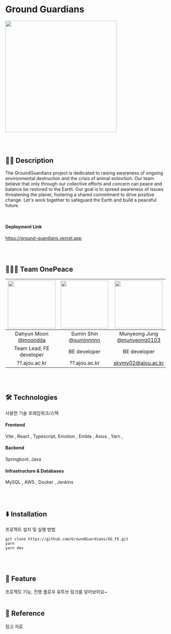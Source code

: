 # Ground Guardians
<img src="https://github.com/GroundGuardians/GG_FE/assets/99591750/7e2c1915-467c-4d6b-a035-ea1d8ac043e8" width="350" height="350"/></p>

<br>
<br>

## ✍🏻 Description
The GroundGuardians project is dedicated to raising awareness of ongoing environmental destruction and the crisis of animal extinction. Our team believe that only through our collective efforts and concern can peace and balance be restored to the Earth. Our goal is to spread awareness of issues threatening the planer, fostering a shared commitment to drive positive change. Let's work together to safeguard the Earth and build a peaceful future.

<br/>

#### Deployment Link
https://ground-guardians.vercel.app

<br/>
<br/>

## 👩🏻‍💻 Team OnePeace
|<img src="https://avatars.githubusercontent.com/u/93575538?v=4" width="150" height="150"/>|<img src="https://avatars.githubusercontent.com/u/89023026?v=4" width="150" height="150"/>|<img src="https://avatars.githubusercontent.com/u/99591750?v=4" width="150" height="150"/>|<img src="https://avatars.githubusercontent.com/u/134673146?v=4" width="150" height="150"/>|
|:-:|:-:|:-:|:-:|
|Dahyun Moon<br/>[@moondda](https://github.com/moondda)|Sumin Shin<br/>[@suminnnnn](https://github.com/suminnnnn)|Munyeong Jung<br/>[@munyeong0103](https://github.com/munyeong0103)|Eunbi Hwang<br/>[@eunv0110](https://github.com/eunv0110)|
|Team Lead, FE developer|BE developer|BE developer|Designer|
|??.ajou.ac.kr|??.ajou.ac.kr|skymy02@ajou.ac.kr|??.ajou.ac.kr|

<br/>
<br/>

## 🛠️ Technologies
사용한 기술 프레임워크/스택
#### Frontend

Vite , React , Typescript, Emotion ,  Embla , Axios , Yarn ,

#### Backend

Springboot, Java

#### Infrastructure & Databases

MySQL , AWS , Docker , Jenkins


<br/>
<br/>

## ⬇️ Installation
프로젝트 설치 및 실행 방법

```
git clone https://github.com/GroundGuardians/GG_FE.git
yarn
yarn dev
```

<br/>
<br/>

## 🫧 Feature
프로젝트 기능, 진행 플로우
유투브 링크를 넣어보아요~
<br/>
<br/>

## 📜 Reference
참고 자료

